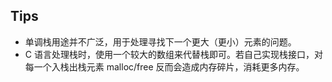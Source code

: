 ## Tips  

* 单调栈用途并不广泛，用于处理寻找下一个更大（更小）元素的问题。
* C 语言处理栈时，使用一个较大的数组来代替栈即可。若自己实现栈接口，对每一个入栈出栈元素 malloc/free 反而会造成内存碎片，消耗更多内存。